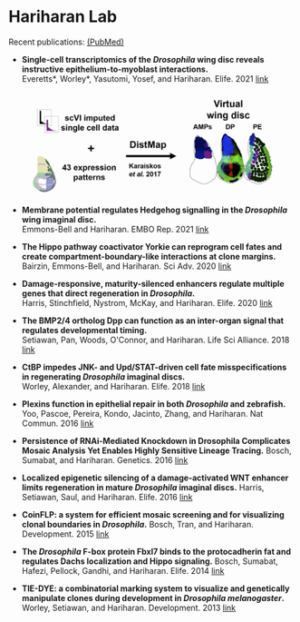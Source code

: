 # Hariharan Lab

Recent publications: [(PubMed)](https://pubmed.ncbi.nlm.nih.gov/?term=Hariharan+IK&show_snippets=off&sort=pubdate)

* **Single-cell transcriptomics of the *Drosophila* wing disc reveals instructive epithelium-to-myoblast interactions.** \
 Everetts*, Worley*, Yasutomi, Yosef, and Hariharan. Elife. 2021 [link](https://elifesciences.org/articles/61276)

![alt text](https://github.com/HariharanLab/Everetts_Worley_Yasutomi/blob/master/DiscMap/discmap_image.jpg?raw=true)

* **Membrane potential regulates Hedgehog signalling in the *Drosophila* wing imaginal disc.**\
Emmons-Bell and Hariharan. EMBO Rep. 2021 [link](https://www.embopress.org/doi/full/10.15252/embr.202051861)

* **The Hippo pathway coactivator Yorkie can reprogram cell fates and create compartment-boundary-like interactions at clone margins.**
Bairzin, Emmons-Bell, and Hariharan. Sci Adv. 2020 [link](https://advances.sciencemag.org/content/6/50/eabe8159)

* **Damage-responsive, maturity-silenced enhancers regulate multiple genes that direct regeneration in *Drosophila*.**\
Harris, Stinchfield, Nystrom, McKay, and Hariharan. Elife. 2020 [link](https://elifesciences.org/articles/58305)

* **The BMP2/4 ortholog Dpp can function as an inter-organ signal that regulates developmental timing.**\
Setiawan, Pan, Woods, O'Connor, and Hariharan. Life Sci Alliance. 2018 [link](https://www.life-science-alliance.org/content/1/6/e201800216)

* **CtBP impedes JNK- and Upd/STAT-driven cell fate misspecifications in regenerating *Drosophila* imaginal discs.**\
Worley, Alexander, and Hariharan. Elife. 2018 [link](https://elifesciences.org/articles/30391)

* **Plexins function in epithelial repair in both *Drosophila* and zebrafish.**
Yoo, Pascoe, Pereira, Kondo, Jacinto, Zhang, and Hariharan. Nat Commun. 2016 [link](https://www.nature.com/articles/ncomms12282)

* **Persistence of RNAi-Mediated Knockdown in Drosophila Complicates Mosaic Analysis Yet Enables Highly Sensitive Lineage Tracing.**
Bosch, Sumabat, and Hariharan. Genetics. 2016 [link](https://academic.oup.com/genetics/article/203/1/109/5930298)

* **Localized epigenetic silencing of a damage-activated WNT enhancer limits regeneration in mature *Drosophila* imaginal discs.**
Harris, Setiawan, Saul, and Hariharan. Elife. 2016 [link](https://elifesciences.org/articles/11588)

* **CoinFLP: a system for efficient mosaic screening and for visualizing clonal boundaries in *Drosophila*.**
Bosch, Tran, and Hariharan. Development. 2015 [link](https://journals.biologists.com/dev/article/142/3/597/47170/CoinFLP-a-system-for-efficient-mosaic-screening)

* **The *Drosophila* F-box protein Fbxl7 binds to the protocadherin fat and regulates Dachs localization and Hippo signaling.**
Bosch, Sumabat, Hafezi, Pellock, Gandhi, and Hariharan. Elife. 2014 [link](https://elifesciences.org/articles/03383)

* **TIE-DYE: a combinatorial marking system to visualize and genetically manipulate clones during development in *Drosophila melanogaster*.**
Worley, Setiawan, and Hariharan. Development. 2013 [link](https://journals.biologists.com/dev/article/140/15/3275/45847/TIE-DYE-a-combinatorial-marking-system-to)
